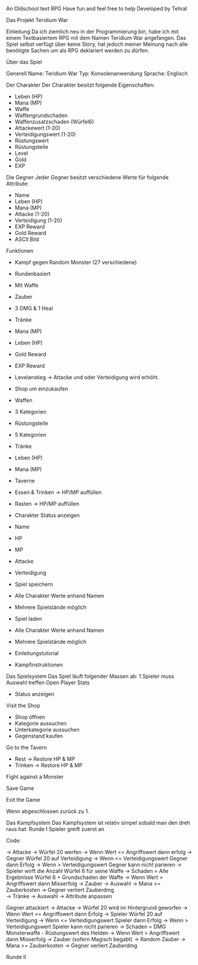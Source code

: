 An Oldschool text RPG 
Have fun and feel free to help
Developed by Tehral


Das Projekt Teridium War

Einleitung
Da ich ziemlich neu in der Programmierung bin, habe ich mit einem Textbasiertem RPG mit dem Namen Teridium War angefangen.
Das Spiel selbst verfügt über keine Story, hat jedoch meiner Meinung nach alle benötigte Sachen um als RPG deklariert werden zu dürfen.

Über das Spiel

Generell
Name: Teridium War
Typ: Konsolenanwendung
Sprache: Englisch

Der Charakter
Der Charakter besitzt folgende Eigenschaften:
- Leben (HP)
- Mana (MP)
- Waffe
- Waffengrundschaden
- Waffenzusatzschaden (Würfel6)
- Attackewert (1-20)
- Verteidigungswert (1-20)
- Rüstungswert
- Rüstungsteile
- Level
- Gold
- EXP

Die Gegner
Jeder Gegner besitzt verschiedene Werte für folgende Attribute:
- Name
- Leben (HP)
- Mana (MP)
- Attacke (1-20)
- Verteidigung (1-20)
- EXP Reward
- Gold Reward
- ASCII Bild


Funktionen
- Kampf gegen Random Monster (27 verschiedene)
- Rundenbasiert
- Mit Waffe
- Zauber
- 3 DMG & 1 Heal
- Tränke
- Mana (MP)
- Leben (HP)
- Gold Reward
- EXP Reward
- Levelanstieg -> Attacke und oder Verteidigung wird erhöht.

- Shop um einzukaufen
- Waffen
- 3 Kategorien
- Rüstungsteile
- 5 Kategorien
- Tränke
- Leben (HP)
- Mana (MP)

- Taverne
- Essen & Trinken -> HP/MP auffüllen
- Rasten -> HP/MP auffüllen

- Charakter Status anzeigen
- Name
- HP
- MP
- Attacke
- Verteidigung

- Spiel speichern
- Alle Charakter Werte anhand Namen
- Mehrere Spielstände möglich

- Spiel laden
- Alle Charakter Werte anhand Namen
- Mehrere Spielstände möglich

- Einleitungstutorial
- Kampfinstruktionen

Das Spielsystem
Das Spiel läuft folgender Massen ab:
1.Spieler muss Auswahl treffen
Open Player Stats
- Status anzeigen

Visit the Shop
- Shop öffnen
- Kategorie aussuchen
- Unterkategorie aussuchen
- Gegenstand kaufen

Go to the Tavern
- Rest -> Restore HP & MP
- Trinken -> Restore HP & MP

Fight against a Monster

Save Game

Exit the Game

Wenn abgeschlossen zurück zu 1.

Das Kampfsystem
Das Kampfsystem ist relativ simpel sobald man den dreh raus hat:
Runde I
Spieler greift zuerst an

Code:

-> Attacke
   -> Würfel 20 werfen
      -> Wenn Wert <= Angriffswert dann erfolg
            -> Gegner Würfel 20 auf Verteidigung
                  -> Wenn <= Verteidigungswert Gegner dann Erfolg
                  -> Wenn > Verteidigungswert Gegner kann nicht parieren
                        -> Spieler wirft die Anzahl Würfel 6 für seine Waffe
                        -> Schaden = Alle Ergebnisse Würfel 6 + Grundschaden der Waffe
     -> Wenn Wert > Angriffswert dann Misserfolg
-> Zauber
     -> Auswahl
          -> Mana >= Zauberkosten
               -> Gegner verliert Zauberdmg  
-> Tränke
     -> Auswahl
          -> Attribute anpassen

Gegner attackiert
-> Attacke
   -> Würfel 20 wird im Hintergrund geworfen
      -> Wenn Wert <= Angriffswert dann Erfolg
            -> Spieler Würfel 20 auf Verteidigung
                  -> Wenn <= Verteidigungswert Spieler dann Erfolg
                  -> Wenn > Verteidigungswert Spieler kann nicht parieren
                          -> Schaden = DMG Monsterwaffe - Rüstungswert des Helden
     -> Wenn Wert > Angriffswert dann Misserfolg
-> Zauber (sofern Magisch begabt)
          -> Random Zauber
          -> Mana >= Zauberkosten
               -> Gegner verliert Zauberdmg

Runde II
